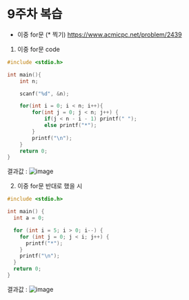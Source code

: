 # 9주차 복습 
 - 이중 for문 (* 찍기)  https://www.acmicpc.net/problem/2439
 

1. 이중 for문 code 
```.C
#include <stdio.h>

int main(){
	int n;

	scanf("%d", &n);

	for(int i = 0; i < n; i++){
		for(int j = 0; j < n; j++) {
            if(j < n - i - 1) printf(" ");
			else printf("*");
		}
		printf("\n");
	}
	return 0;
}
```
결과값 :
![image](https://user-images.githubusercontent.com/128661152/236091531-edcfdec6-408a-43e0-9d1a-041a18caa102.png)

2. 이중  for문 반대로 했을 시
```.c
#include <stdio.h>

int main() {
  int a = 0;

  for (int i = 5; i > 0; i--) {
    for (int j = 0; j < i; j++) {
      printf("*");
    }
    printf("\n");
  }
  return 0;
}
```
결과값 :
![image](https://user-images.githubusercontent.com/128661152/236092402-f7cf93c5-5cf0-4f42-aa4c-f14ee74eb09c.png)

